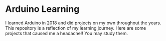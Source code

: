 # Arduino Learning
I learned Arduino in 2018 and did projects on my own throughout the years. This repository is a reflection of my learning journey. Here are some projects that caused me a headache!! You may study them.
 
